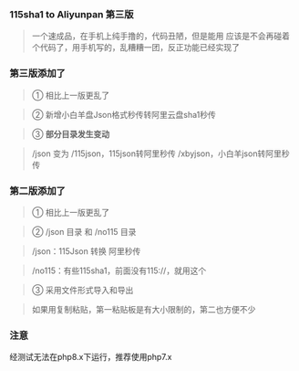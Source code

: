 ### 115sha1 to Aliyunpan 第三版
>一个速成品，在手机上纯手撸的，代码丑陋，但是能用
>应该是不会再碰着个代码了，用手机写的，乱糟糟一团，反正功能已经实现了

### 第三版添加了

> ① 相比上一版更乱了

> ② 新增小白羊盘Json格式秒传转阿里云盘sha1秒传

> ③ **部分目录发生变动** 

> /json 变为 /115json，115json转阿里秒传
> /xbyjson，小白羊json转阿里秒传


### 第二版添加了

> ① 相比上一版更乱了

> ② /json 目录 和 /no115 目录

>/json：115Json 转换 阿里秒传

>/no115：有些115sha1，前面没有115://，就用这个

> ③ 采用文件形式导入和导出

> 如果用复制粘贴，第一粘贴板是有大小限制的，第二也方便不少

### 注意
经测试无法在php8.x下运行，推荐使用php7.x

